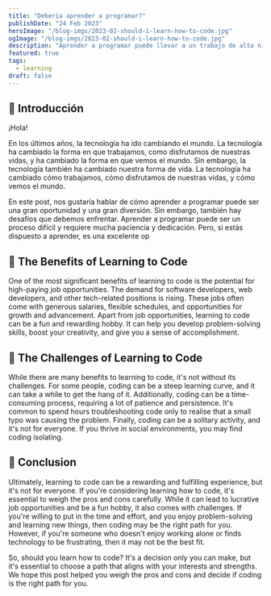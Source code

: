 ```yaml
---
title: "Deberia aprender a programar?"
publishDate: "24 Feb 2023"
heroImage: "/blog-imgs/2023-02-should-i-learn-how-to-code.jpg"
ogImage: "/blog-imgs/2023-02-should-i-learn-how-to-code.jpg"
description: "Aprender a programar puede llevar a un trabajo de alto nivel y ser una diversión, pero también tiene desafíos. Es importante evaluar los beneficios y desventajas cuidadosamente antes de entrar en el camino"
featured: true
tags:
  - learning
draft: false
---
```


## 🤖 Introducción

¡Hola!

En los últimos años, la tecnología ha ido cambiando el mundo. La tecnología ha cambiado la forma en que trabajamos, como disfrutamos de nuestras vidas, y ha cambiado la forma en que vemos el mundo. Sin embargo, la tecnología también ha cambiado nuestra forma de vida. La tecnología ha cambiado cómo trabajamos, cómo disfrutamos de nuestras vidas, y cómo vemos el mundo.

En este post, nos gustaría hablar de cómo aprender a programar puede ser una gran oportunidad y una gran diversión. Sin embargo, también hay desafíos que debemos enfrentar. Aprender a programar puede ser un proceso difícil y requiere mucha paciencia y dedicación. Pero, si estás dispuesto a aprender, es una excelente op

## 🚀 The Benefits of Learning to Code

One of the most significant benefits of learning to code is the potential for high-paying job opportunities. The demand for software developers, web developers, and other tech-related positions is rising. These jobs often come with generous salaries, flexible schedules, and opportunities for growth and advancement. Apart from job opportunities, learning to code can be a fun and rewarding hobby. It can help you develop problem-solving skills, boost your creativity, and give you a sense of accomplishment.

## 🤔 The Challenges of Learning to Code

While there are many benefits to learning to code, it's not without its challenges. For some people, coding can be a steep learning curve, and it can take a while to get the hang of it. Additionally, coding can be a time-consuming process, requiring a lot of patience and persistence. It's common to spend hours troubleshooting code only to realise that a small typo was causing the problem. Finally, coding can be a solitary activity, and it's not for everyone. If you thrive in social environments, you may find coding isolating.

## 🎉 Conclusion

Ultimately, learning to code can be a rewarding and fulfilling experience, but it's not for everyone. If you're considering learning how to code, it's essential to weigh the pros and cons carefully. While it can lead to lucrative job opportunities and be a fun hobby, it also comes with challenges. If you're willing to put in the time and effort, and you enjoy problem-solving and learning new things, then coding may be the right path for you. However, if you're someone who doesn't enjoy working alone or finds technology to be frustrating, then it may not be the best fit.

So, should you learn how to code? It's a decision only you can make, but it's essential to choose a path that aligns with your interests and strengths. We hope this post helped you weigh the pros and cons and decide if coding is the right path for you.
